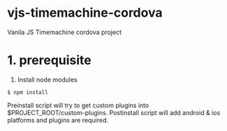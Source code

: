 # vjs-timemachine-cordova

Vanila JS Timemachine cordova project

# 1. prerequisite

1. Install node modules

```
$ npm install
```

Preinstall script will try to get custom plugins into \$PROJECT_ROOT/custom-plugins.
Postinstall script will add android & ios platforms and plugins are required.

